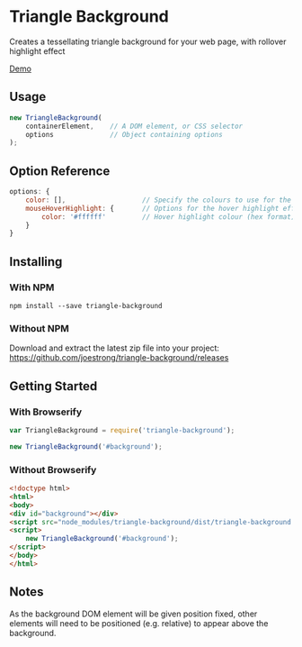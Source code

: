 # Triangle Background

Creates a tessellating triangle background for your web page, with rollover highlight effect

[Demo](http://joestrong.github.io/triangle-background)

## Usage

```JavaScript
new TriangleBackground(
    containerElement,    // A DOM element, or CSS selector
    options              // Object containing options
);
```

## Option Reference

```Javascript
options: {
    color: [],                   // Specify the colours to use for the triangles, must be an array of hexadecimal style colours, defaults to a selection of greys
    mouseHoverHighlight: {       // Options for the hover highlight effect, replace with false to disable
        color: '#ffffff'         // Hover highlight colour (hex format)
    }
}
```

## Installing

### With NPM

```Shell
npm install --save triangle-background
```

### Without NPM

Download and extract the latest zip file into your project: https://github.com/joestrong/triangle-background/releases

## Getting Started

### With Browserify

```JavaScript
var TriangleBackground = require('triangle-background');

new TriangleBackground('#background');
```

### Without Browserify

```HTML
<!doctype html>
<html>
<body>
<div id="background"></div>
<script src="node_modules/triangle-background/dist/triangle-background.min.js"></script>
<script>
    new TriangleBackground('#background');
</script>
</body>
</html>
```

## Notes

As the background DOM element will be given position fixed, other elements will need to be positioned (e.g. relative) to appear above the background.
